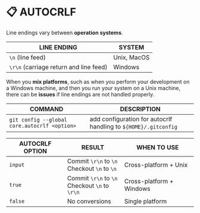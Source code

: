 # 📋 AUTOCRLF

Line endings vary between **operation systems**.

| LINE ENDING                            | SYSTEM      |
| -------------------------------------- | ----------- |
| `\n` (line feed)                       | Unix, MacOS |
| `\r\n` (carriage return and line feed) | Windows     |

When you **mix platforms**, such as when you perform your development on a Windows machine, and then you run your system on a Unix machine, there can be **issues** if line endings are not handled properly.

| COMMAND                                      | DESCRIPTION                                                     |
| -------------------------------------------- | --------------------------------------------------------------- |
| `git config --global core.autocrlf <option>` | add configuration for autocrlf handling to `${HOME}/.gitconfig` |

| AUTOCRLF OPTION | RESULT                                            | WHEN TO USE              |
| --------------- | ------------------------------------------------- | ------------------------ |
| `input`         | Commit `\r\n` to `\n`<br/>Checkout `\n` to `\n`   | Cross-platform + Unix    |
| `true`          | Commit `\r\n` to `\n`<br/>Checkout `\n` to `\r\n` | Cross-platform + Windows |
| `false`         | No conversions                                    | Single platform          |